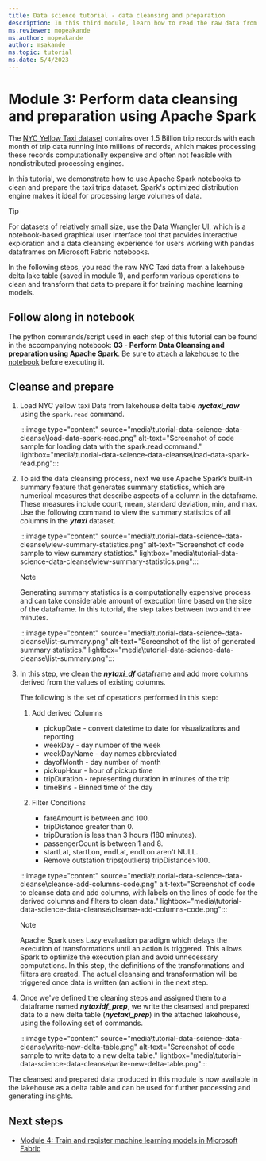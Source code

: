```yaml
---
title: Data science tutorial - data cleansing and preparation
description: In this third module, learn how to read the raw data from a lakehouse table, and clean and transform that data to be ready for training machine learning models.
ms.reviewer: mopeakande
ms.author: mopeakande
author: msakande
ms.topic: tutorial
ms.date: 5/4/2023
---
```


# Module 3: Perform data cleansing and preparation using Apache Spark

The [NYC Yellow Taxi dataset](/azure/open-datasets/dataset-taxi-yellow?tabs=pyspark) contains over 1.5 Billion trip records with each month of trip data running into millions of records, which makes processing these records computationally expensive and often not feasible with nondistributed processing engines.

In this tutorial, we demonstrate how to use Apache Spark notebooks to clean and prepare the taxi trips dataset. Spark's optimized distribution engine makes it ideal for processing large volumes of data.

> [!TIP]
> For datasets of relatively small size, use the Data Wrangler UI, which is a notebook-based graphical user interface tool that provides interactive exploration and a data cleansing experience for users working with pandas dataframes on Microsoft Fabric notebooks.

In the following steps, you read the raw NYC Taxi data from a lakehouse delta lake table (saved in module 1), and perform various operations to clean and transform that data to prepare it for training machine learning models.

## Follow along in notebook
The python commands/script used in each step of this tutorial can be found in the accompanying notebook: **03 - Perform Data Cleansing and preparation using Apache Spark**. Be sure to [attach a lakehouse to the notebook](tutorial-data-science-prepare-system.md#attach-a-lakehouse-to-the-notebooks) before executing it.

## Cleanse and prepare

1. Load NYC yellow taxi Data from lakehouse delta table ***nyctaxi_raw*** using the `spark.read` command.

   :::image type="content" source="media\tutorial-data-science-data-cleanse\load-data-spark-read.png" alt-text="Screenshot of code sample for loading data with the spark.read command." lightbox="media\tutorial-data-science-data-cleanse\load-data-spark-read.png":::

1. To aid the data cleansing process, next we use Apache Spark’s built-in summary feature that generates summary statistics, which are numerical measures that describe aspects of a column in the dataframe. These measures include count, mean, standard deviation, min, and max. Use the following command to view the summary statistics of all columns in the ***ytaxi*** dataset.

   :::image type="content" source="media\tutorial-data-science-data-cleanse\view-summary-statistics.png" alt-text="Screenshot of code sample to view summary statistics." lightbox="media\tutorial-data-science-data-cleanse\view-summary-statistics.png":::

   > [!NOTE]
   > Generating summary statistics is a computationally expensive process and can take considerable amount of execution time based on the size of the dataframe. In this tutorial, the step takes between two and three minutes.

   :::image type="content" source="media\tutorial-data-science-data-cleanse\list-summary.png" alt-text="Screenshot of the list of generated summary statistics." lightbox="media\tutorial-data-science-data-cleanse\list-summary.png":::

1. In this step, we clean the ***nytaxi_df*** dataframe and add more columns derived from the values of existing columns.

   The following is the set of operations performed in this step:

   1. Add derived Columns
      - pickupDate - convert datetime to date for visualizations and reporting
      - weekDay - day number of the week
      - weekDayName - day names abbreviated
      - dayofMonth - day number of month
      - pickupHour - hour of pickup time
      - tripDuration - representing duration in minutes of the trip
      - timeBins - Binned time of the day

   1. Filter Conditions
      - fareAmount is between and 100.
      - tripDistance greater than 0.
      - tripDuration is less than 3 hours (180 minutes).
      - passengerCount is between 1 and 8.
      - startLat, startLon, endLat, endLon aren't NULL.
      - Remove outstation trips(outliers) tripDistance>100.

   :::image type="content" source="media\tutorial-data-science-data-cleanse\cleanse-add-columns-code.png" alt-text="Screenshot of code to cleanse data and add columns, with labels on the lines of code for the derived columns and filters to clean data." lightbox="media\tutorial-data-science-data-cleanse\cleanse-add-columns-code.png":::

   > [!NOTE]
   > Apache Spark uses Lazy evaluation paradigm which delays the execution of transformations until an action is triggered. This allows Spark to optimize the execution plan and avoid unnecessary computations. In this step, the definitions of the transformations and filters are created. The actual cleansing and transformation will be triggered once data is written (an action) in the next step.

1. Once we've defined the cleaning steps and assigned them to a dataframe named ***nytaxidf_prep***, we write the cleansed and prepared data to a new delta table (***nyctaxi_prep***) in the attached lakehouse, using the following set of commands.

   :::image type="content" source="media\tutorial-data-science-data-cleanse\write-new-delta-table.png" alt-text="Screenshot of code sample to write data to a new delta table." lightbox="media\tutorial-data-science-data-cleanse\write-new-delta-table.png":::

The cleansed and prepared data produced in this module is now available in the lakehouse as a delta table and can be used for further processing and generating insights.

## Next steps

- [Module 4: Train and register machine learning models in Microsoft Fabric](tutorial-data-science-train-models.md)
